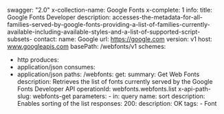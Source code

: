 swagger: "2.0"
x-collection-name: Google Fonts
x-complete: 1
info:
  title: Google Fonts Developer
  description: accesses-the-metadata-for-all-families-served-by-google-fonts-providing-a-list-of-families-currently-available-including-available-styles-and-a-list-of-supported-script-subsets-
  contact:
    name: Google
    url: https://google.com
  version: v1
host: www.googleapis.com
basePath: /webfonts/v1
schemes:
- http
produces:
- application/json
consumes:
- application/json
paths:
  /webfonts:
    get:
      summary: Get Web Fonts
      description: Retrieves the list of fonts currently served by the Google Fonts
        Developer API
      operationId: webfonts.webfonts.list
      x-api-path-slug: webfonts-get
      parameters:
      - in: query
        name: sort
        description: Enables sorting of the list
      responses:
        200:
          description: OK
      tags:
      - Font